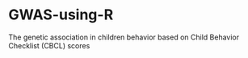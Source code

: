 # GWAS-using-R
The genetic association in children behavior based on Child Behavior Checklist (CBCL) scores
